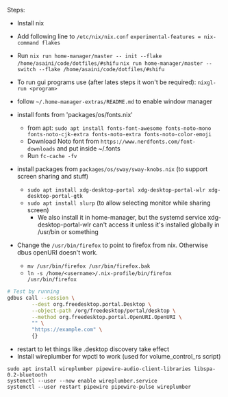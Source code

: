 Steps:
- Install nix
- Add following line to `/etc/nix/nix.conf`
  `experimental-features = nix-command flakes`
- Run 
  `nix run home-manager/master -- init --flake /home/asaini/code/dotfiles/#shifu`
  `nix run home-manager/master -- switch --flake /home/asaini/code/dotfiles/#shifu`
- To run gui programs use (after lates steps it won't be required):
  `nixgl-run <program>`

- follow `~/.home-manager-extras/README.md` to enable window manager

- install fonts from 'packages/os/fonts.nix'
  - from apt: `sudo apt install fonts-font-awesome fonts-noto-mono fonts-noto-cjk-extra fonts-noto-extra fonts-noto-color-emoji`
  - Download Noto font from `https://www.nerdfonts.com/font-downloads` and put inside ~/.fonts
  - Run `fc-cache -fv`

- install packages from `packages/os/sway/sway-knobs.nix` (to support screen sharing and stuff)
  - `sudo apt install xdg-desktop-portal xdg-desktop-portal-wlr xdg-desktop-portal-gtk`
  - `sudo apt install slurp` (to allow selecting monitor while sharing screen)
      - We also install it in home-manager, but the systemd service xdg-desktop-portal-wlr can't access it unless it's installed globally in /usr/bin or something

- Change the `/usr/bin/firefox` to point to firefox from nix. Otherwise dbus openURI doesn't work.
  - `mv /usr/bin/firefox /usr/bin/firefox.bak`
  - `ln -s /home/<username>/.nix-profile/bin/firefox /usr/bin/firefox`

```sh
# Test by running
gdbus call --session \
        --dest org.freedesktop.portal.Desktop \
        --object-path /org/freedesktop/portal/desktop \
        --method org.freedesktop.portal.OpenURI.OpenURI \
        "" \
        "https://example.com" \
        {}
```

- restart to let things like .desktop discovery take effect
- Install wireplumber for wpctl to work (used for volume_control_rs script)
```
sudo apt install wireplumber pipewire-audio-client-libraries libspa-0.2-bluetooth
systemctl --user --now enable wireplumber.service 
systemctl --user restart pipewire pipewire-pulse wireplumber 
```


